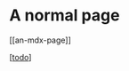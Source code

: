 # A normal page

[[an-mdx-page]]

[[todo]]

[//begin]: # "Autogenerated link references for markdown compatibility"
[todo]: todo "Todo"
[//end]: # "Autogenerated link references"